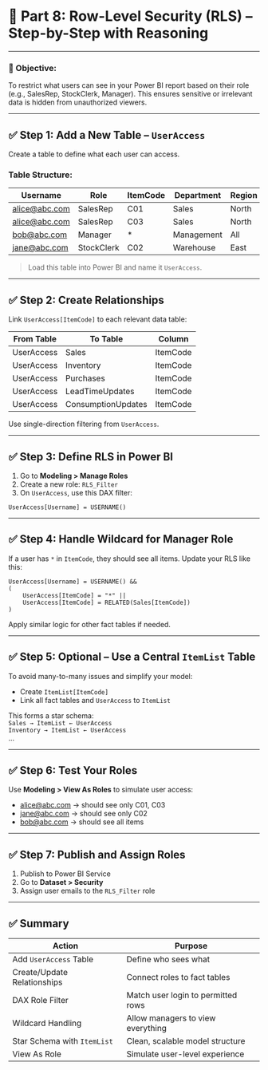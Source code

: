 
# 🔐 Part 8: Row-Level Security (RLS) – Step-by-Step with Reasoning

---

### 🎯 Objective:
To restrict what users can see in your Power BI report based on their role (e.g., SalesRep, StockClerk, Manager). This ensures sensitive or irrelevant data is hidden from unauthorized viewers.

---

## ✅ Step 1: Add a New Table – `UserAccess`

Create a table to define what each user can access.

### Table Structure:
| Username           | Role        | ItemCode | Department  | Region   |
|-------------------|-------------|----------|-------------|----------|
| alice@abc.com     | SalesRep    | C01      | Sales       | North    |
| alice@abc.com     | SalesRep    | C03      | Sales       | North    |
| bob@abc.com       | Manager     | *        | Management  | All      |
| jane@abc.com      | StockClerk  | C02      | Warehouse   | East     |

> Load this table into Power BI and name it `UserAccess`.

---

## ✅ Step 2: Create Relationships

Link `UserAccess[ItemCode]` to each relevant data table:

| From Table     | To Table        | Column       |
|----------------|------------------|--------------|
| UserAccess     | Sales            | ItemCode     |
| UserAccess     | Inventory        | ItemCode     |
| UserAccess     | Purchases        | ItemCode     |
| UserAccess     | LeadTimeUpdates  | ItemCode     |
| UserAccess     | ConsumptionUpdates | ItemCode  |

Use single-direction filtering from `UserAccess`.

---

## ✅ Step 3: Define RLS in Power BI

1. Go to **Modeling > Manage Roles**
2. Create a new role: `RLS_Filter`
3. On `UserAccess`, use this DAX filter:

```DAX
UserAccess[Username] = USERNAME()
```

---

## ✅ Step 4: Handle Wildcard for Manager Role

If a user has `*` in `ItemCode`, they should see all items. Update your RLS like this:

```DAX
UserAccess[Username] = USERNAME() &&
(
    UserAccess[ItemCode] = "*" ||
    UserAccess[ItemCode] = RELATED(Sales[ItemCode])
)
```

Apply similar logic for other fact tables if needed.

---

## ✅ Step 5: Optional – Use a Central `ItemList` Table

To avoid many-to-many issues and simplify your model:
- Create `ItemList[ItemCode]`
- Link all fact tables and `UserAccess` to `ItemList`

This forms a star schema:  
`Sales → ItemList ← UserAccess`  
`Inventory → ItemList ← UserAccess`  
...

---

## ✅ Step 6: Test Your Roles

Use **Modeling > View As Roles** to simulate user access:
- alice@abc.com → should see only C01, C03
- jane@abc.com → should see only C02
- bob@abc.com → should see all items

---

## ✅ Step 7: Publish and Assign Roles

1. Publish to Power BI Service
2. Go to **Dataset > Security**
3. Assign user emails to the `RLS_Filter` role

---

## ✅ Summary

| Action                          | Purpose                                 |
|----------------------------------|-----------------------------------------|
| Add `UserAccess` Table          | Define who sees what                    |
| Create/Update Relationships     | Connect roles to fact tables            |
| DAX Role Filter                 | Match user login to permitted rows      |
| Wildcard Handling               | Allow managers to view everything       |
| Star Schema with `ItemList`     | Clean, scalable model structure         |
| View As Role                    | Simulate user-level experience          |

